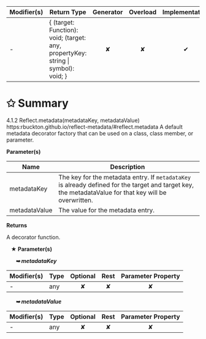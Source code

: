 | Modifier(s)                            | Return Type                    | Generator                        | Overload                         | Implementation                        |
|----------------------------------------|--------------------------------|:--------------------------------:|:--------------------------------:|:-------------------------------------:|
| - | { (target: Function): void; (target: any, propertyKey: string &#124; symbol): void; } | ✘ | ✘  | ✔ |

# &#10025; Summary

4.1.2 Reflect.metadata(metadataKey, metadataValue)
https:rbuckton.github.io/reflect-metadata/#reflect.metadata
A default metadata decorator factory that can be used on a class, class member, or parameter.

**Parameter(s)**

| Name          | Description                                                                                                                                             |
| ------------- | ------------------------------------------------------------------------------------------------------------------------------------------------------- |
| metadataKey   |  The key for the metadata entry. If `metadataKey` is already defined for the target and target key, the metadataValue for that key will be overwritten. |
| metadataValue |  The value for the metadata entry.                                                                                                                      |

**Returns**

A decorator function.

&nbsp;&nbsp; **&#9733; Parameter(s)**

&nbsp;&nbsp;&nbsp;&nbsp;&nbsp; _**&#10149; metadataKey**_

| Modifier(s)                              | Type                        | Optional                           | Rest                          | Parameter Property                          |
|------------------------------------------|-----------------------------|:----------------------------------:|:-----------------------------:|:-------------------------------------------:|
| - | any | ✘  | ✘ | ✘ |

&nbsp;&nbsp;&nbsp;&nbsp;&nbsp; _**&#10149; metadataValue**_

| Modifier(s)                              | Type                        | Optional                           | Rest                          | Parameter Property                          |
|------------------------------------------|-----------------------------|:----------------------------------:|:-----------------------------:|:-------------------------------------------:|
| - | any | ✘  | ✘ | ✘ |